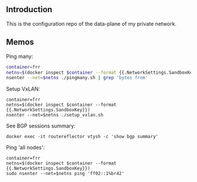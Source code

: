 
## Introduction

This is the configuration repo of the data-plane of my private network.

## Memos

Ping many:

```sh
container=frr
netns=$(docker inspect $container --format {{.NetworkSettings.SandboxKey}})
nsenter --net=$netns ./pingmany.sh | grep 'bytes from'
```

Setup VxLAN:

```
container=frr
netns=$(docker inspect $container --format {{.NetworkSettings.SandboxKey}})
nsenter --net=$netns ./setup_vxlan.sh
```

See BGP sessions summary:

```
docker exec -it routereflector vtysh -c 'show bgp summary'
```

Ping 'all nodes':

```
container=frr
netns=$(docker inspect $container --format {{.NetworkSettings.SandboxKey}})
sudo nsenter --net=$netns ping 'ff02::1%br42'
```
